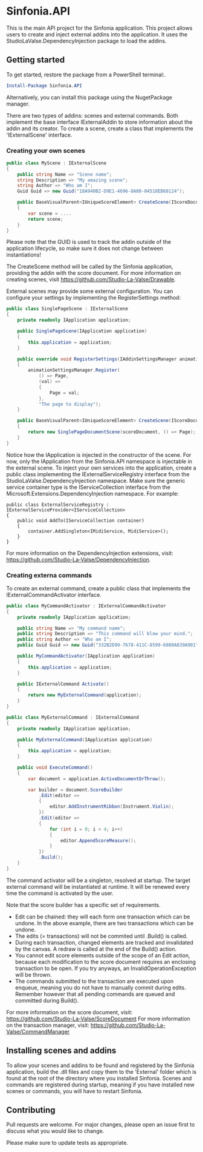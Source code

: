 ﻿# Sinfonia.API

This is the main API project for the Sinfonia application. This project allows users to create and inject external addins into the application. It uses the StudioLaValse.DependencyInjection package to load the addins.

## Getting started

To get started, restore the package from a PowerShell terminal:.

```ps1
Install-Package Sinfonia.API
```

Alternatively, you can install this package using the NugetPackage manager.

There are two types of addins: scenes and external commands. Both implement the base interface IExternalAddin to store information about the addin and its creator.
To create a scene, create a class that implements the 'IExternalScene' interface.

### Creating your own scenes
```cs
public class MyScene : IExternalScene
{
	public string Name => "Scene name";
    string Description => "My amazing scene";
    string Author => "Who am I";
    Guid Guid => new Guid("18A940B2-D9E1-4696-8A80-04518EB68124");

    public BaseVisualParent<IUniqueScoreElement> CreateScene(IScoreDocumentReader scoreDocument)
    {
        var scene = ....
        return scene;
    }
}
```

Please note that the GUID is used to track the addin outside of the application lifecycle, so make sure it does not change between instantiations!

The CreateScene method will be called by the Sinfonia application, providing the addin with the score document. For more information on creating scenes, visit https://github.com/Studio-La-Valse/Drawable.

External scenes may provide some external configuration. You can configure your settings by implementing the RegisterSettings method:

```cs
public class SinglePageScene : IExternalScene
{
    private readonly IApplication application;

    public SinglePageScene(IApplication application)
    {
        this.application = application;
    }

    public override void RegisterSettings(IAddinSettingsManager animationSettingsManager)
    {
        animationSettingsManager.Register(
            () => Page,
            (val) =>
            {
                Page = val;
            },
            "The page to display");
    }

    public BaseVisualParent<IUniqueScoreElement> CreateScene(IScoreDocumentReader scoreDocument)
    {
        return new SinglePageDocumentScene(scoreDocument, () => Page);
    }
}
```

Notice how the IApplication is injected in the constructor of the scene. For now, only the IApplication from the Sinfonia.API namespace is injectable in the external scene. 
To inject your own services into the application, create a public class implementing the IExternalServiceRegistry interface from the StudioLaValse.DependencyInjection namespace.
Make sure the generic service container type is the IServiceCollection interface from the Microsoft.Extensions.DependencyInjection namespace. For example:


```
public class ExternalServiceRegistry : IExternalServiceProvider<IServiceCollection>
{
    public void AddTo(IServiceCollection container)
    {
        container.AddSingleton<IMidiService, MidiService>();
    }
}
```

For more information on the DependencyInjection extensions, visit: https://github.com/Studio-La-Valse/DependencyInjection.

### Creating externa commands
To create an external command, create a public class that implements the IExternalCommandActivator interface.

```cs
public class MyCommandActivator : IExternalCommandActivator
{
    private readonly IApplication application;

    public string Name => "My command name";
    public string Description => "This command will blow your mind.";
    public string Author => "Who am I";
    public Guid Guid => new Guid("332B2D99-7678-411C-8599-6880A839A901");

    public MyCommandActivator(IApplication application)
    {
        this.application = application;
    }

    public IExternalCommand Activate()
    {
        return new MyExternalCommand(application);
    }
}

public class MyExternalCommand : IExternalCommand
{
    private readonly IApplication application;

    public MyExternalCommand(IApplication application)
    {
        this.application = application;
    }

    public void ExecuteCommand()
    {
        var document = application.ActiveDocumentOrThrow();

        var builder = document.ScoreBuilder
            .Edit(editor =>
            {
                editor.AddInstrumentRibbon(Instrument.Violin);
            })
            .Edit(editor =>
            {
                for (int i = 0; i < 4; i++)
                {
                    editor.AppendScoreMeasure();
                }
            })
            .Build();
    }
}
```

The command activator will be a singleton, resolved at startup. The target external command will be instantiated at runtime. It will be renewed every time the command is activated by the user.

Note that the score builder has a specific set of requirements.

- Edit can be chained: they will each form one transaction which can be undone. In the above example, there are two transactions which can be undone.
- The edits (= transactions) will not be commited until .Build() is called.
- During each transaction, changed elements are tracked and invalidated by the canvas. A redraw is called at the end of the Build() action.
- You cannot edit score elements outside of the scope of an Edit action, because each modification to the score document requires an enclosing transaction to be open. If you try anyways, an InvalidOperationException will be thrown.
- The commands submitted to the transaction are executed upon enqueue, meaning you do not have to manually commit during edits. Remember however that all pending commands are queued and committed during Build().

For more information on the score document, visit: https://github.com/Studio-La-Valse/ScoreDocument
For more information on the transaction manager, visit: https://github.com/Studio-La-Valse/CommandManager

## Installing scenes and addins
To allow your scenes and addins to be found and registered by the Sinfonia application, build the .dll files and copy them to the 'External' folder which is found at the root of the directory where you installed Sinfonia.
Scenes and commands are registered during startup, meaning if you have installed new scenes or commands, you will have to restart Sinfonia.

## Contributing

Pull requests are welcome. For major changes, please open an issue first
to discuss what you would like to change.

Please make sure to update tests as appropriate.